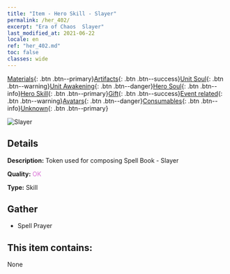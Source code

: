 ```yaml
---
title: "Item - Hero Skill - Slayer"
permalink: /her_402/
excerpt: "Era of Chaos  Slayer"
last_modified_at: 2021-06-22
locale: en
ref: "her_402.md"
toc: false
classes: wide
---
```

 [Materials](/Items/){: .btn .btn--primary}[Artifacts](/Items/Artifacts/){: .btn .btn--success}[Unit Soul](/Items/UnitSoul/){: .btn .btn--warning}[Unit Awakening](/Items/UnitAwakening/){: .btn .btn--danger}[Hero Soul](/Items/HeroSoul/){: .btn .btn--info}[Hero Skill](/Items/HeroSkill/){: .btn .btn--primary}[Gift](/Items/Gift/){: .btn .btn--success}[Event related](/Items/Events/){: .btn .btn--warning}[Avatars](/Items/Avatars/){: .btn .btn--danger}[Consumables](/Items/Consumables/){: .btn .btn--info}[Unknown](/Items/Unknown/){: .btn .btn--primary}

 ![Slayer](/images/t/ps_tuluchengxing.png)

## Details
 **Description:** Token used for composing Spell Book - Slayer

 **Quality:** <span style="color: #DA70D6">OK</span>

 **Type:** Skill

## Gather

*    Spell Prayer 

## This item contains:

  None

